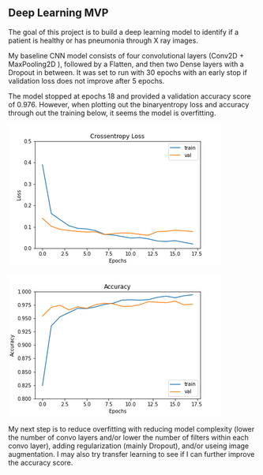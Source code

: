 ## Deep Learning MVP 

The goal of this project is to build a deep learning model to identify if a patient is healthy or has pneumonia through X ray images.

My baseline CNN model consists of four convolutional layers (Conv2D + MaxPooling2D ), followed by a Flatten, and then two Dense layers with a Dropout in between.  It was set to run with 30 epochs with an early stop if validation loss does not improve after 5 epochs.

The model stopped at epochs 18 and provided a validation accuracy score of 0.976. However, when plotting out the binaryentropy loss and accuracy through out the training below, it seems the model is overfitting.

![Crossentropy Loss](https://github.com/AWfarmD/Deep-Learning/blob/main/figures/Crossentropy%20Loss.png?raw=true)

![Accuracy](https://github.com/AWfarmD/Deep-Learning/blob/main/figures/Accuracy.png?raw=true)

My next step is to reduce overfitting with reducing model complexity (lower the number of convo layers and/or lower the number of filters within each convo layer), adding regularization (mainly Dropout), and/or useing image augmentation.  I may also try transfer learning to see if I can further improve the accuracy score.
